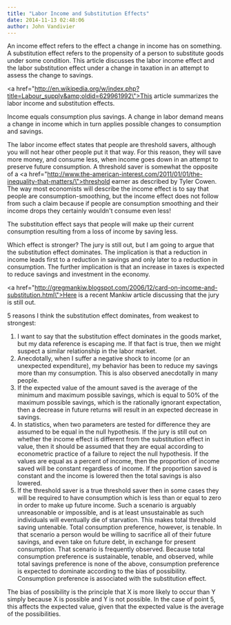 ```yaml
---
title: "Labor Income and Substitution Effects"
date: 2014-11-13 02:48:06
author: John Vandivier
---
```




An income effect refers to the effect a change in income has on something. A substitution effect refers to the propensity of a person to substitute goods under some condition. This article discusses the labor income effect and the labor substitution effect under a change in taxation in an attempt to assess the change to savings.

<a href=\"http://en.wikipedia.org/w/index.php?title=Labour_supply&amp;oldid=629961992\">This article summarizes the labor income and substitution effects</a>.

Income equals consumption plus savings. A change in labor demand means a change in income which in turn applies possible changes to consumption and savings.

The labor income effect states that people are threshold savers, although you will not hear other people put it that way. For this reason, they will save more money, and consume less, when income goes down in an attempt to preserve future consumption. A threshold saver is somewhat the opposite of a <a href=\"http://www.the-american-interest.com/2011/01/01/the-inequality-that-matters/\">threshold earner as described by Tyler Cowen</a>. The way most economists will describe the income effect is to say that people are consumption-smoothing, but the income effect does not follow from such a claim because if people are consumption smoothing and their income drops they certainly wouldn't consume even less!

The substitution effect says that people will make up their current consumption resulting from a loss of income by saving less.

Which effect is stronger? The jury is still out, but I am going to argue that the substitution effect dominates. The implication is that a reduction in income leads first to a reduction in savings and only later to a reduction in consumption. The further implication is that an increase in taxes is expected to reduce savings and investment in the economy.

<a href=\"http://gregmankiw.blogspot.com/2006/12/card-on-income-and-substitution.html\">Here is a recent Mankiw article discussing that the jury is still out</a>.

5 reasons I think the substitution effect dominates, from weakest to strongest:
<ol>
	<li>I want to say that the substitution effect dominates in the goods market, but my data reference is escaping me. If that fact is true, then we might suspect a similar relationship in the labor market.</li>
	<li>Anecdotally, when I suffer a negative shock to income (or an unexpected expenditure), my behavior has been to reduce my savings more than my consumption. This is also observed anecdotally in many people.</li>
	<li>If the expected value of the amount saved is the average of the minimum and maximum possible savings, which is equal to 50% of the maximum possible savings, which is the rationally ignorant expectation, then a decrease in future returns will result in an expected decrease in savings.</li>
	<li>In statistics, when two parameters are tested for difference they are assumed to be equal in the null hypothesis. If the jury is still out on whether the income effect is different from the substitution effect in value, then it should be assumed that they are equal according to econometric practice of a failure to reject the null hypothesis. If the values are equal as a percent of income, then the proportion of income saved will be constant regardless of income. If the proportion saved is constant and the income is lowered then the total savings is also lowered.</li>
	<li>If the threshold saver is a true threshold saver then in some cases they will be required to have consumption which is less than or equal to zero in order to make up future income. Such a scenario is arguably unreasonable or impossible, and is at least unsustainable as such individuals will eventually die of starvation. This makes total threshold saving untenable. Total consumption preference, however, is tenable. In that scenario a person would be willing to sacrifice all of their future savings, and even take on future debt, in exchange for present consumption. That scenario is frequently observed. Because total consumption preference is sustainable, tenable, and observed, while total savings preference is none of the above, consumption preference is expected to dominate according to the bias of possibility. Consumption preference is associated with the substitution effect.</li>
</ol>
The bias of possibility is the principle that X is more likely to occur than Y simply because X is possible and Y is not possible. In the case of point 5, this affects the expected value, given that the expected value is the average of the possibilities.